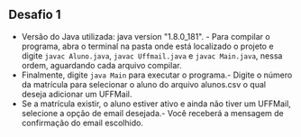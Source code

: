 ﻿## Desafio 1

- Versão do Java utilizada: java version "1.8.0_181". - Para compilar o programa, abra o terminal na pasta onde está localizado o projeto e digite `javac Aluno.java`, `javac Uffmail.java` e `javac Main.java`, nessa ordem, aguardando cada arquivo compilar.
- Finalmente, digite `java Main` para executar o programa.- Digite o número da matrícula para selecionar o aluno do arquivo alunos.csv o qual deseja adicionar um UFFMail.
- Se a matrícula existir, o aluno estiver ativo e ainda não tiver um UFFMail, selecione a opção de email desejada.- Você receberá a mensagem de confirmação do email escolhido.